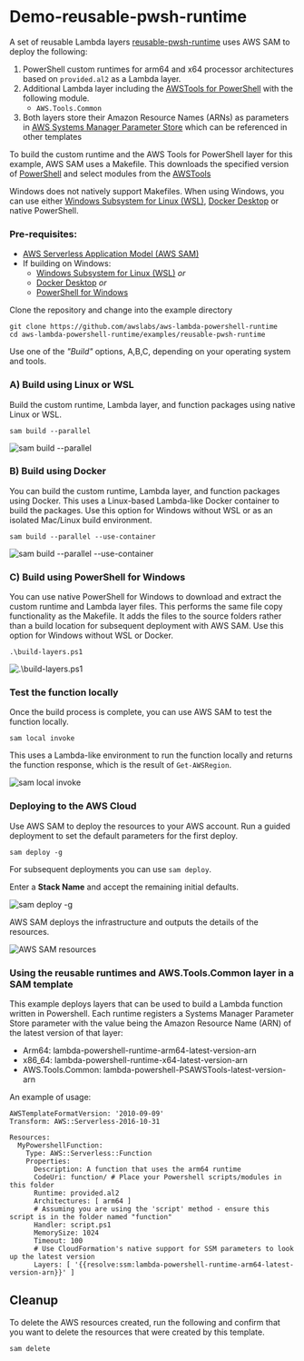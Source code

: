 # Demo-reusable-pwsh-runtime

A set of reusable Lambda layers [reusable-pwsh-runtime](examples/reusable-pwsh-runtime/) uses AWS SAM to deploy the following:
1. PowerShell custom runtimes for arm64 and x64 processor architectures based on ````provided.al2```` as a Lambda layer.
2. Additional Lambda layer including the [AWSTools for PowerShell](https://aws.amazon.com/powershell/) with the following module.
    * ````AWS.Tools.Common````
3. Both layers store their Amazon Resource Names (ARNs) as parameters in [AWS Systems Manager Parameter Store](https://docs.aws.amazon.com/systems-manager/latest/userguide/systems-manager-parameter-store.html) which can be referenced in other templates

To build the custom runtime and the AWS Tools for PowerShell layer for this example, AWS SAM uses a Makefile. This downloads the specified version of [PowerShell](https://github.com/PowerShell/PowerShell/releases/) and select modules from the [AWSTools](https://sdk-for-net.amazonwebservices.com/ps/v4/latest/AWS.Tools.zip)

Windows does not natively support Makefiles. When using Windows, you can use either [Windows Subsystem for Linux (WSL)](https://docs.microsoft.com/en-us/windows/wsl/about), [Docker Desktop](https://docs.docker.com/get-docker/) or native PowerShell.

### Pre-requisites: 
* [AWS Serverless Application Model (AWS SAM)](https://aws.amazon.com/serverless/sam/)
* If building on Windows:
   * [Windows Subsystem for Linux (WSL)](https://docs.microsoft.com/en-us/windows/wsl/about) *or*
   * [Docker Desktop](https://docs.docker.com/get-docker/) *or*
   * [PowerShell for Windows](https://docs.microsoft.com/en-us/powershell/scripting/install/installing-powershell-on-windows)

Clone the repository and change into the example directory
```
git clone https://github.com/awslabs/aws-lambda-powershell-runtime
cd aws-lambda-powershell-runtime/examples/reusable-pwsh-runtime
```
Use one of the *"Build"* options, A,B,C, depending on your operating system and tools.

### A) Build using Linux or WSL
Build the custom runtime, Lambda layer, and function packages using native Linux or WSL.
```
sam build --parallel
```
![sam build --parallel](../../img/sam-build-parallel.png)

### B) Build using Docker
You can build the custom runtime, Lambda layer, and function packages using Docker. This uses a Linux-based Lambda-like Docker container to build the packages. Use this option for Windows without WSL or as an isolated Mac/Linux build environment.

```
sam build --parallel --use-container
```
![sam build --parallel --use-container](/img/sam-build-parallel-use-container.png)

### C) Build using PowerShell for Windows
You can use native PowerShell for Windows to download and extract the custom runtime and Lambda layer files. This performs the same file copy functionality as the Makefile. It adds the files to the source folders rather than a build location for subsequent deployment with AWS SAM. Use this option for Windows without WSL or Docker.

```
.\build-layers.ps1
```
![.\build-layers.ps1](/img/build-layers.png)

### Test the function locally

Once the build process is complete, you can use AWS SAM to test the function locally. 

```
sam local invoke
```
This uses a Lambda-like environment to run the function locally and returns the function response, which is the result of `Get-AWSRegion`.

![sam local invoke](/img/sam-local-invoke.png)

### Deploying to the AWS Cloud
Use AWS SAM to deploy the resources to your AWS account. Run a guided deployment to set the default parameters for the first deploy.
```
sam deploy -g
```
For subsequent deployments you can use `sam deploy`.

Enter a **Stack Name** and accept the remaining initial defaults.

![sam deploy -g](/img/sam-deploy-g.png)

AWS SAM deploys the infrastructure and outputs the details of the resources.

![AWS SAM resources](/img/aws-sam-resources.png)

### Using the reusable runtimes and AWS.Tools.Common layer in a SAM template

This example deploys layers that can be used to build a Lambda function written in Powershell. Each runtime registers a Systems Manager Parameter Store parameter with the value being the Amazon Resource Name (ARN) of the latest version of that layer:
* Arm64: lambda-powershell-runtime-arm64-latest-version-arn
* x86_64: lambda-powershell-runtime-x64-latest-version-arn
* AWS.Tools.Common: lambda-powershell-PSAWSTools-latest-version-arn

An example of usage:
```
AWSTemplateFormatVersion: '2010-09-09'
Transform: AWS::Serverless-2016-10-31

Resources:
  MyPowershellFunction:
    Type: AWS::Serverless::Function
    Properties:
      Description: A function that uses the arm64 runtime
      CodeUri: function/ # Place your Powershell scripts/modules in this folder
      Runtime: provided.al2
      Architectures: [ arm64 ]
      # Assuming you are using the 'script' method - ensure this script is in the folder named "function"
      Handler: script.ps1
      MemorySize: 1024
      Timeout: 100
      # Use CloudFormation's native support for SSM parameters to look up the latest version
      Layers: [ '{{resolve:ssm:lambda-powershell-runtime-arm64-latest-version-arn}}' ]
```

## Cleanup

To delete the AWS resources created, run the following and confirm that you want to delete the resources that were created by this template.
````
sam delete
````
